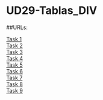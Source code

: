 # UD29-Tablas_DIV
##URLs:

[Task 1](https://marccudi.github.io/UD29-Tablas_DIV/task1)<br>
[Task 2](https://marccudi.github.io/UD29-Tablas_DIV/task2)<br>
[Task 3](https://marccudi.github.io/UD29-Tablas_DIV/task3)<br>
[Task 4](https://marccudi.github.io/UD29-Tablas_DIV/task4)<br>
[Task 5](https://marccudi.github.io/UD29-Tablas_DIV/task5)<br>
[Task 6](https://marccudi.github.io/UD29-Tablas_DIV/task6)<br>
[Task 7](https://marccudi.github.io/UD29-Tablas_DIV/task7)<br>
[Task 8](https://marccudi.github.io/UD29-Tablas_DIV/task8)<br>
[Task 9](https://marccudi.github.io/UD29-Tablas_DIV/task9)
